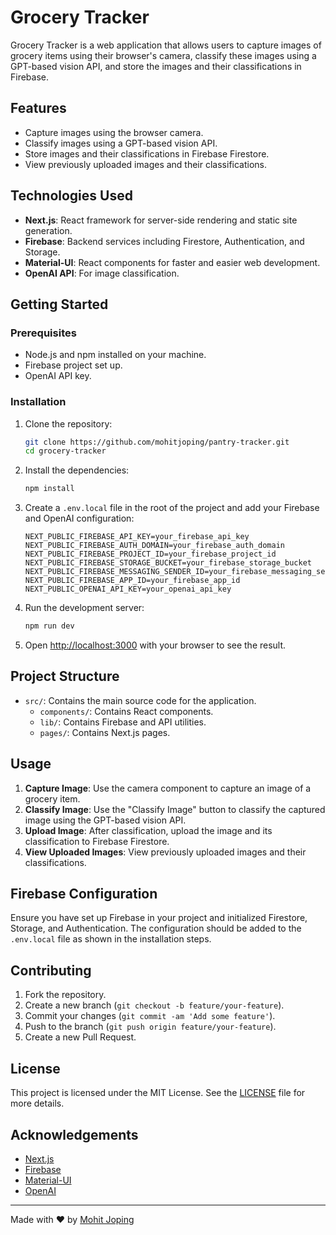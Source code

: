 # Grocery Tracker

Grocery Tracker is a web application that allows users to capture images of grocery items using their browser's camera, classify these images using a GPT-based vision API, and store the images and their classifications in Firebase.

## Features

- Capture images using the browser camera.
- Classify images using a GPT-based vision API.
- Store images and their classifications in Firebase Firestore.
- View previously uploaded images and their classifications.

## Technologies Used

- **Next.js**: React framework for server-side rendering and static site generation.
- **Firebase**: Backend services including Firestore, Authentication, and Storage.
- **Material-UI**: React components for faster and easier web development.
- **OpenAI API**: For image classification.

## Getting Started

### Prerequisites

- Node.js and npm installed on your machine.
- Firebase project set up.
- OpenAI API key.

### Installation

1. Clone the repository:
    ```bash
    git clone https://github.com/mohitjoping/pantry-tracker.git
    cd grocery-tracker
    ```

2. Install the dependencies:
    ```bash
    npm install
    ```

3. Create a `.env.local` file in the root of the project and add your Firebase and OpenAI configuration:
    ```env
    NEXT_PUBLIC_FIREBASE_API_KEY=your_firebase_api_key
    NEXT_PUBLIC_FIREBASE_AUTH_DOMAIN=your_firebase_auth_domain
    NEXT_PUBLIC_FIREBASE_PROJECT_ID=your_firebase_project_id
    NEXT_PUBLIC_FIREBASE_STORAGE_BUCKET=your_firebase_storage_bucket
    NEXT_PUBLIC_FIREBASE_MESSAGING_SENDER_ID=your_firebase_messaging_sender_id
    NEXT_PUBLIC_FIREBASE_APP_ID=your_firebase_app_id
    NEXT_PUBLIC_OPENAI_API_KEY=your_openai_api_key
    ```

4. Run the development server:
    ```bash
    npm run dev
    ```

5. Open [http://localhost:3000](http://localhost:3000) with your browser to see the result.

## Project Structure

- `src/`: Contains the main source code for the application.
  - `components/`: Contains React components.
  - `lib/`: Contains Firebase and API utilities.
  - `pages/`: Contains Next.js pages.

## Usage

1. **Capture Image**: Use the camera component to capture an image of a grocery item.
2. **Classify Image**: Use the "Classify Image" button to classify the captured image using the GPT-based vision API.
3. **Upload Image**: After classification, upload the image and its classification to Firebase Firestore.
4. **View Uploaded Images**: View previously uploaded images and their classifications.

## Firebase Configuration

Ensure you have set up Firebase in your project and initialized Firestore, Storage, and Authentication. The configuration should be added to the `.env.local` file as shown in the installation steps.

## Contributing

1. Fork the repository.
2. Create a new branch (`git checkout -b feature/your-feature`).
3. Commit your changes (`git commit -am 'Add some feature'`).
4. Push to the branch (`git push origin feature/your-feature`).
5. Create a new Pull Request.

## License

This project is licensed under the MIT License. See the [LICENSE](LICENSE) file for more details.

## Acknowledgements

- [Next.js](https://nextjs.org/)
- [Firebase](https://firebase.google.com/)
- [Material-UI](https://material-ui.com/)
- [OpenAI](https://www.openai.com/)

---

Made with ❤️ by [Mohit Joping](https://github.com/mohitjoping)
